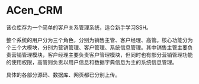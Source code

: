 # ACen_CRM

该仓库存为一个简单的客户关系管理系统，适合新手学习SSH。

整个系统的用户分为三个角色，分别为销售主管、客户经理、高管。核心功能分为个三个大模块，分别为营销管理、客户管理、系统信息管理。其中销售主管主要负责营销管理模块，客户经理主要负责客户管理模块，但同时也有部分营销管理功能的使用权限，高管则负责以用户信息和数据字典信息为主的系统信息管理。

具体的各部分源码、数据库、网页都已分别上传。

